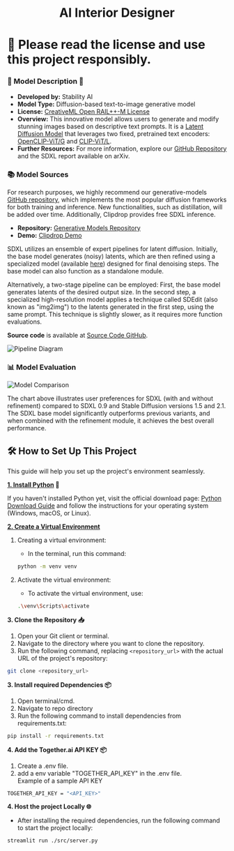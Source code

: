 # <center> AI Interior Designer <center>

# 📜 Please read the license and use this project responsibly.

### 🌟 Model Description 🤖

- **Developed by:** Stability AI
- **Model Type:** Diffusion-based text-to-image generative model
- **License:** [CreativeML Open RAIL++-M License](https://huggingface.co/stabilityai/stable-diffusion-xl-base-1.0/blob/main/LICENSE.md)
- **Overview:** This innovative model allows users to generate and modify stunning images based on descriptive text prompts. It is a [Latent Diffusion Model](https://arxiv.org/abs/2112.10752) that leverages two fixed, pretrained text encoders: [OpenCLIP-ViT/G](https://github.com/mlfoundations/open_clip) and [CLIP-ViT/L](https://github.com/openai/CLIP/tree/main).
- **Further Resources:** For more information, explore our [GitHub Repository](https://github.com/Stability-AI/generative-models) and the SDXL report available on arXiv.

### 📚 Model Sources

For research purposes, we highly recommend our generative-models [GitHub repository](https://github.com/Stability-AI/generative-models), which implements the most popular diffusion frameworks for both training and inference. New functionalities, such as distillation, will be added over time. Additionally, Clipdrop provides free SDXL inference.

- **Repository:** [Generative Models Repository](https://github.com/Stability-AI/generative-models)
- **Demo:** [Clipdrop Demo](https://clipdrop.co/stable-diffusion)

SDXL utilizes an ensemble of expert pipelines for latent diffusion. Initially, the base model generates (noisy) latents, which are then refined using a specialized model (available [here](https://huggingface.co/stabilityai/stable-diffusion-xl-refiner-1.0/)) designed for final denoising steps. The base model can also function as a standalone module.

Alternatively, a two-stage pipeline can be employed: First, the base model generates latents of the desired output size. In the second step, a specialized high-resolution model applies a technique called SDEdit (also known as "img2img") to the latents generated in the first step, using the same prompt. This technique is slightly slower, as it requires more function evaluations.

**Source code** is available at [Source Code GitHub](https://github.com/Stability-AI/generative-models).

<img src='https://huggingface.co/stabilityai/stable-diffusion-xl-base-1.0/resolve/main/pipeline.png' alt='Pipeline Diagram'>

### 📊 Model Evaluation

<img src='https://huggingface.co/stabilityai/stable-diffusion-xl-base-1.0/resolve/main/comparison.png' alt='Model Comparison'>

The chart above illustrates user preferences for SDXL (with and without refinement) compared to SDXL 0.9 and Stable Diffusion versions 1.5 and 2.1. The SDXL base model significantly outperforms previous variants, and when combined with the refinement module, it achieves the best overall performance.

## 🛠️ How to Set Up This Project

This guide will help you set up the project's environment seamlessly.

**<u>1. Install Python</u> 🐍**

If you haven't installed Python yet, visit the official download page: [Python Download Guide](https://wiki.python.org/moin/BeginnersGuide/Download) and follow the instructions for your operating system (Windows, macOS, or Linux).

**<u>2. Create a Virtual Environment</u>**

1. Creating a virtual environment:

   - In the terminal, run this command:

   ```bash
   python -m venv venv
   ```

2. Activate the virtual environment:

   - To activate the virtual environment, use:

   ```bash
   .\venv\Scripts\activate
   ```

**3. Clone the Repository 📥**

1. Open your Git client or terminal.
2. Navigate to the directory where you want to clone the repository.
3. Run the following command, replacing `<repository_url>` with the actual URL of the project's repository:

```bash
git clone <repository_url>
```

**3. Install required Dependencies 📦**

1. Open terminal/cmd.
2. Navigate to repo directory
3. Run the following command to install dependencies from requirements.txt:

```bash
pip install -r requirements.txt
```

**4. Add the Together.ai API KEY 📦**

1. Create a .env file.
2. add a env variable "TOGETHER_API_KEY" in the .env file.  
   Example of a sample API KEY

```bash
TOGETHER_API_KEY = "<API_KEY>"
```

**4. Host the project Locally 🌐**

- After installing the required dependencies, run the following command to start the project locally:

```bash
streamlit run ./src/server.py
```
